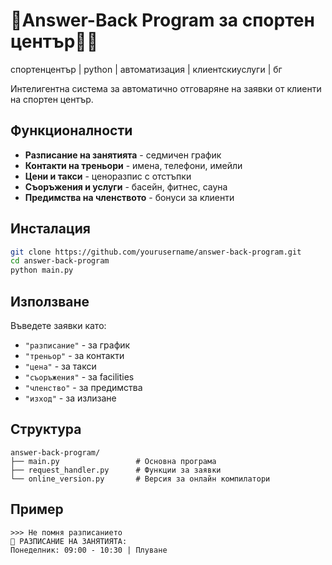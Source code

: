 # 👤Answer-Back Program за спортен център🏊‍♂️

спортенцентър | python | автоматизация | клиентскиуслуги | бг

Интелигентна система за автоматично отговаряне на заявки от клиенти на спортен център.

## Функционалности

- **Разписание на занятията** - седмичен график
- **Контакти на треньори** - имена, телефони, имейли
- **Цени и такси** - ценоразпис с отстъпки
- **Съоръжения и услуги** - басейн, фитнес, сауна
- **Предимства на членството** - бонуси за клиенти

## Инсталация

```bash
git clone https://github.com/yourusername/answer-back-program.git
cd answer-back-program
python main.py
```

## Използване

Въведете заявки като:
- `"разписание"` - за график
- `"треньор"` - за контакти
- `"цена"` - за такси
- `"съоръжения"` - за facilities
- `"членство"` - за предимства
- `"изход"` - за излизане

## Структура

```
answer-back-program/
├── main.py                 # Основна програма
├── request_handler.py      # Функции за заявки
└── online_version.py       # Версия за онлайн компилатори
```

## Пример

```
>>> Не помня разписанието
📅 РАЗПИСАНИЕ НА ЗАНЯТИЯТА:
Понеделник: 09:00 - 10:30 | Плуване
